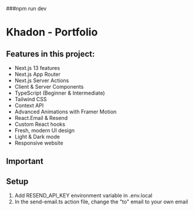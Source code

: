 ###npm run dev
# Khadon - Portfolio

## Features in this project:

- Next.js 13 features
- Next.js App Router
- Next.js Server Actions
- Client & Server Components
- TypeScript (Beginner & Intermediate)
- Tailwind CSS
- Context API
- Advanced Animations with Framer Motion
- React.Email & Resend
- Custom React hooks
- Fresh, modern UI design
- Light & Dark mode
- Responsive website

## Important



## Setup

1. Add RESEND_API_KEY environment variable in .env.local
2. In the send-email.ts action file, change the "to" email to your own email
